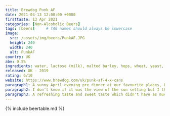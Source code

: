 ```yaml
---
title: Brewdog Punk AF
date: 2021-04-13 12:00:00 +0000
firsttaste: 13 Apr 2021
categories: [Non-Alcoholic Beers]
tags: [beers]     # TAG names should always be lowercase
image:
  src: /assets/img/beers/PunkAF.JPG
  height: 240
  width: 240
  alt: PunkAF
country: UK
abv: 0.5%
ingredients: water, lactose (milk), malted barley, hops, wheat, yeast, oats.
released: UK - 2019
rating: 6/10
website: https://www.brewdog.com/uk/punk-af-4-x-cans
paragraph1: A sunny April evening pre dinner at our favourite places, Porthmeor Beach Cafe and a takeaway drink on the beach before we went for dinner. And at first I thought it was Brewdog's Nanny State so I was presently surprised it was the Punk AF.
paragraph2: I don’t know if it was the view of the sun setting but I thought this one was nicer than the nanny state.
paragraph3: A refreshing taste and sweet taste which didn't have as much bitterness, and a good appetiser ahead of our meal.
---
```

{% include beertable.md %}
